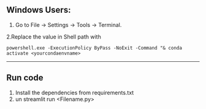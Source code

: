 ## Windows Users:

1. Go to File -> Settings -> Tools -> Terminal.

2.Replace the value in Shell path with

```
powershell.exe -ExecutionPolicy ByPass -NoExit -Command "& conda activate <yourcondaenvname>
```
***
## Run code
1. Install the dependencies from requirements.txt
2. un streamlit run <Filename.py>

